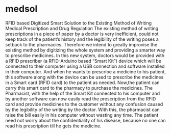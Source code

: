 # medsol
RFID based Digitized Smart Solution to the Existing Method of Writing  Medical Prescription and Drug Regulation
The existing method of writing prescriptions in a piece of paper by a doctor is very inefficient,
could not keep track of the patient’s history and the legibility of the writing poses a setback to
the pharmacies. Therefore we intend to greatly improvise the existing method by digitizing the
whole system and providing a smarter way to prescribe medicines. In this new system, doctors
would be provided with a RFID prescriber (a RFID-Arduino based “Smart Kit”) device which will
be connected to their computer using a USB connection and software installed in their
computer. And when he wants to prescribe a medicine to his patient, this software along with
the device can be used to prescribe the medicines in a Smart card (RFID card) to the patient as
needed. Now,the patient can carry this smart card to the pharmacy to purchase the medicines.
The Pharmacist, with the help of the Smart Kit connected to his computer and by another
software can now easily read the prescription from the RFID card and provide medicines to the
customer without any confusion caused by the legibility of the writing by the doctor. With this,
the pharmacist can raise the bill easily in his computer without wasting any time. The patient
need not worry about the confidentiality of his disease, because no one can read his
prescription till he gets the medicine.
